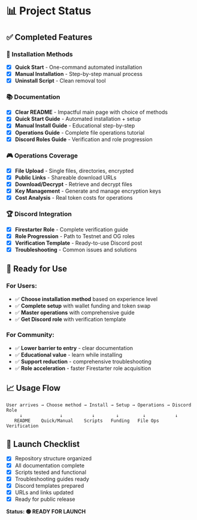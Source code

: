 # 📊 Project Status

## ✅ Completed Features

### 🚀 Installation Methods
- [x] **Quick Start** - One-command automated installation
- [x] **Manual Installation** - Step-by-step manual process
- [x] **Uninstall Script** - Clean removal tool

### 📚 Documentation
- [x] **Clear README** - Impactful main page with choice of methods
- [x] **Quick Start Guide** - Automated installation + setup
- [x] **Manual Install Guide** - Educational step-by-step
- [x] **Operations Guide** - Complete file operations tutorial
- [x] **Discord Roles Guide** - Verification and role progression

### 🎮 Operations Coverage
- [x] **File Upload** - Single files, directories, encrypted
- [x] **Public Links** - Shareable download URLs
- [x] **Download/Decrypt** - Retrieve and decrypt files
- [x] **Key Management** - Generate and manage encryption keys
- [x] **Cost Analysis** - Real token costs for operations

### 🏆 Discord Integration
- [x] **Firestarter Role** - Complete verification guide
- [x] **Role Progression** - Path to Testnet and OG roles
- [x] **Verification Template** - Ready-to-use Discord post
- [x] **Troubleshooting** - Common issues and solutions

## 🎯 Ready for Use

### For Users:
- ✅ **Choose installation method** based on experience level
- ✅ **Complete setup** with wallet funding and token swap
- ✅ **Master operations** with comprehensive guide
- ✅ **Get Discord role** with verification template

### For Community:
- ✅ **Lower barrier to entry** - clear documentation
- ✅ **Educational value** - learn while installing
- ✅ **Support reduction** - comprehensive troubleshooting
- ✅ **Role acceleration** - faster Firestarter role acquisition

## 📈 Usage Flow

```
User arrives → Choose method → Install → Setup → Operations → Discord Role
     ↓              ↓           ↓        ↓         ↓           ↓
   README    Quick/Manual    Scripts   Funding   File Ops   Verification
```

## 🚀 Launch Checklist

- [x] Repository structure organized
- [x] All documentation complete
- [x] Scripts tested and functional
- [x] Troubleshooting guides ready
- [x] Discord templates prepared
- [x] URLs and links updated
- [x] Ready for public release

**Status: 🟢 READY FOR LAUNCH**
